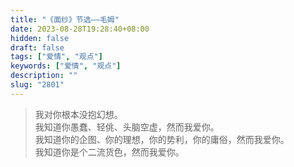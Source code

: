 ```yaml
---
title: "《面纱》节选——毛姆"
date: 2023-08-28T19:28:40+08:00
hidden: false
draft: false
tags: ["爱情", "观点"]
keywords: ["爱情", "观点"]
description: ""
slug: "2801"
---
```


> 我对你根本没抱幻想。  
> 我知道你愚蠢、轻佻、头脑空虚，然而我爱你。  
> 我知道你的企图、你的理想，你的势利，你的庸俗，然而我爱你。  
> 我知道你是个二流货色，然而我爱你。